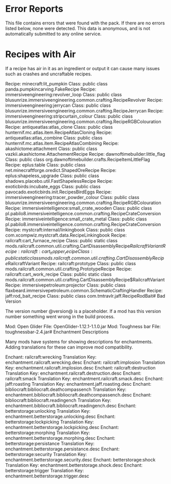 # Error Reports

This file contains errors that were found with the pack. If there are no errors
listed below, none were detected. This data is anonymous, and is not
automatically submitted to any online service.

# Recipes with Air

If a recipe has air in it as an ingredient or output it can cause many issues
such as crashes and uncraftable recipes.

Recipe: minecraft:lit_pumpkin Class: public class panda.pumpkincarving.FakeRecipe
Recipe: immersiveengineering:revolver_loop Class: public class blusunrize.immersiveengineering.common.crafting.RecipeRevolver
Recipe: immersiveengineering:jerrycan Class: public class blusunrize.immersiveengineering.common.crafting.RecipeJerrycan
Recipe: immersiveengineering:stripcurtain_colour Class: public class blusunrize.immersiveengineering.common.crafting.RecipeRGBColouration
Recipe: antiqueatlas:atlas_clone Class: public class hunternif.mc.atlas.item.RecipeAtlasCloning
Recipe: antiqueatlas:atlas_combine Class: public class hunternif.mc.atlas.item.RecipeAtlasCombining
Recipe: akashictome:attachment Class: public class vazkii.akashictome.AttachementRecipe
Recipe: dawnoftimebuilder:little_flag Class: public class org.dawnoftimebuilder.crafts.RecipeItemLittleFlag
Recipe: eplus:table Class: public class net.minecraftforge.oredict.ShapedOreRecipe
Recipe: eplus:shapeless_upgrade Class: public class shadows.placebo.util.FastShapelessRecipe
Recipe: exoticbirds:incubate_eggs Class: public class pavocado.exoticbirds.init.RecipesBirdEggs
Recipe: immersiveengineering:tracer_powder_colour Class: public class blusunrize.immersiveengineering.common.crafting.RecipeRGBColouration
Recipe: immersiveintelligence:small_crate_wooden Class: public class pl.pabilo8.immersiveintelligence.common.crafting.RecipeCrateConversion
Recipe: immersiveintelligence:small_crate_metal Class: public class pl.pabilo8.immersiveintelligence.common.crafting.RecipeCrateConversion
Recipe: mystcraft:internal/linkingbook Class: public class com.xcompwiz.mystcraft.data.RecipeLinkingbook
Recipe: railcraft:cart_furnace_recipe Class: public static class mods.railcraft.common.util.crafting.CartDisassemblyRecipe$RailcraftVariant
Recipe: railcraft:cart_hopper_recipe Class: public static class mods.railcraft.common.util.crafting.CartDisassemblyRecipe$RailcraftVariant
Recipe: railcraft:prototype Class: public class mods.railcraft.common.util.crafting.PrototypeRecipe
Recipe: railcraft:cart_work_recipe Class: public static class mods.railcraft.common.util.crafting.CartDisassemblyRecipe$RailcraftVariant
Recipe: immersivepetroleum:projector Class: public class flaxbeard.immersivepetroleum.common.SchematicCraftingHandler
Recipe: jaff:rod_bait_recipe Class: public class com.tmtravlr.jaff.RecipeRodBait# Bad Version

The version number @version@ is a placeholder. If a mod has this version number
something went wrong in the build process.

Mod: Open Glider File: OpenGlider-1.12.1-1.1.0.jar
Mod: Toughness bar File: toughnessbar-2.4.jar# Enchantment Descriptions

Many mods have systems for showing descriptions for enchantments. Adding
translations for these can improve mod compatibility.

Enchant: railcraft:wrecking Translation Key: enchantment.railcraft.wrecking.desc
Enchant: railcraft:implosion Translation Key: enchantment.railcraft.implosion.desc
Enchant: railcraft:destruction Translation Key: enchantment.railcraft.destruction.desc
Enchant: railcraft:smack Translation Key: enchantment.railcraft.smack.desc
Enchant: jaff:roasting Translation Key: enchantment.jaff.roasting.desc
Enchant: bibliocraft:bibliocraft.deathcompassench Translation Key: enchantment.bibliocraft.bibliocraft.deathcompassench.desc
Enchant: bibliocraft:bibliocraft.readingench Translation Key: enchantment.bibliocraft.bibliocraft.readingench.desc
Enchant: betterstorage:unlocking Translation Key: enchantment.betterstorage.unlocking.desc
Enchant: betterstorage:lockpicking Translation Key: enchantment.betterstorage.lockpicking.desc
Enchant: betterstorage:morphing Translation Key: enchantment.betterstorage.morphing.desc
Enchant: betterstorage:persistance Translation Key: enchantment.betterstorage.persistance.desc
Enchant: betterstorage:security Translation Key: enchantment.betterstorage.security.desc
Enchant: betterstorage:shock Translation Key: enchantment.betterstorage.shock.desc
Enchant: betterstorage:trigger Translation Key: enchantment.betterstorage.trigger.desc